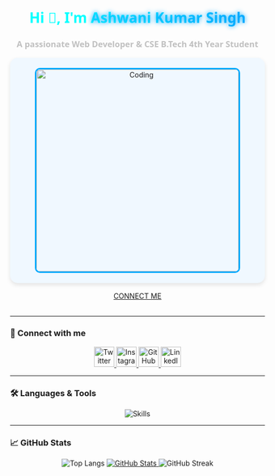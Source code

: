 
<div align="center">
  <h1 style="color: #00ffff; font-family: 'Segoe UI', Tahoma, Geneva, Verdana, sans-serif; transition: all 0.8s ease-in-out;">
    Hi 👋, I'm <span style="background: linear-gradient(to right, #00ffff, #00aaff); -webkit-background-clip: text; -webkit-text-fill-color: transparent; font-weight: 700; text-shadow: 0 0 10px #00aaff;">Ashwani Kumar Singh</span>
  </h1>
  <h3 style="color: #c0c0c0; font-family: 'Segoe UI', Tahoma, Geneva, Verdana, sans-serif;">A passionate Web Developer & CSE B.Tech 4th Year Student</h3>
</div>

<div align="center" style="background-color: #f0f8ff; padding: 20px; border-radius: 15px; box-shadow: 0 4px 8px rgba(0, 0, 0, 0.1);">
  <a href="https://ashwanitech.netlify.app/" style="text-decoration: none; display: inline-block; border: 3px solid #00aaff; border-radius: 10px; overflow: hidden; transition: transform 0.3s ease-in-out;">
    <img src="https://user-images.githubusercontent.com/65373279/148280039-301b677b-74e7-49f8-af75-15e7c9253d74.png" alt="Coding" width="400" style="display: block;" />
  </a>
</div>

<br/>

<div align="center">
  <a href="https://ashwanitech.netlify.app/"> CONNECT ME </a>
</div>
<br/>

---

### 🔗 Connect with me
<p align="center">
  <a href="https://twitter.com/ashwanikumars05" target="_blank">
    <img src="https://img.icons8.com/fluent/48/000000/twitter.png" alt="Twitter" height="40" width="40"/>
  </a>
  <a href="https://instagram.com/ashwani_kumar_singh_03" target="_blank">
    <img src="https://img.icons8.com/fluent/48/000000/instagram-new.png" alt="Instagram" height="40" width="40"/>
  </a>
  <a href="https://github.com/2005Ashwani" target="_blank">
    <img src="https://img.icons8.com/fluency/48/000000/github.png" alt="GitHub" height="40" width="40"/>
  </a>
  <a href="https://www.linkedin.com/in/2005ashwani/" target="_blank">
    <img src="https://img.icons8.com/fluency/48/linkedin.png" alt="LinkedIn" height="40" width="40"/>
  </a>
</p>

---

### 🛠️ Languages & Tools
<p align="center">
  <img src="https://skillicons.dev/icons?i=html,css,tailwind,js,react,nodejs,express,mongodb,mongoose,postman,python,c,git,linux" alt="Skills" />
</p>

---

### 📈 GitHub Stats
<p align="center">
  <img src="https://github-readme-stats.vercel.app/api/top-langs?username=2005ashwani&show_icons=true&locale=en&layout=compact&theme=dark" alt="Top Langs" />
  <a href="https://github.com/2005Ashwani" target="_blank">
    <img src="https://github-readme-stats.vercel.app/api?username=2005ashwani&show_icons=true&locale=en&theme=dark" alt="GitHub Stats" />
  </a>
  <img src="https://github-readme-streak-stats.herokuapp.com/?user=2005ashwani&theme=dark" alt="GitHub Streak" />
</p>

